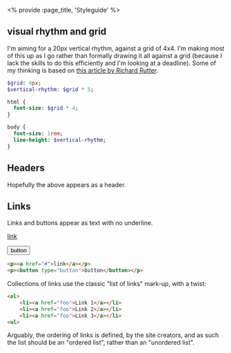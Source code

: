 <% provide :page_title, 'Styleguide' %>

## visual rhythm and grid

I'm aiming for a 20px vertical rhythm, against a grid of 4x4. I'm making most of this up as I go rather than formally drawing it all against a grid (because I lack the skills to do this efficiently and I'm looking at a deadline). Some of my thinking is based on [this article by Richard Rutter][clagnut].

```sass
$grid: 4px;
$vertical-rhythm: $grid * 5;

html {
  font-size: $grid * 4;
}

body {
  font-size: 1rem;
  line-height: $vertical-rhythm;
}
```


## Headers

Hopefully the above appears as a header.

## Links

Links and buttons appear as text with no underline.

<p><a href="#">link</a></p>
<p><button type="button">button</button></p>

```html
<p><a href="#">link</a></p>
<p><button type="button">button</button></p>
```

Collections of links use the classic "list of links" mark-up, with a twist:

```html
<ol>
	<li><a href="foo">Link 1</a></li>
	<li><a href="foo">Link 2</a></li>
	<li><a href="foo">Link 3</a></li>
<ol>
```

<p>Arguably, the ordering of links is defined, by the site creators, and as such the list should be an "ordered list", rather than an "unordered list".</p>

[clagnut]: https://24ways.org/2006/compose-to-a-vertical-rhythm